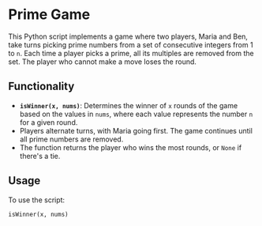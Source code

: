 # Prime Game

This Python script implements a game where two players, Maria and Ben, take turns picking prime numbers from a set of consecutive integers from 1 to `n`. Each time a player picks a prime, all its multiples are removed from the set. The player who cannot make a move loses the round.

## Functionality

- **`isWinner(x, nums)`**: Determines the winner of `x` rounds of the game based on the values in `nums`, where each value represents the number `n` for a given round.
- Players alternate turns, with Maria going first. The game continues until all prime numbers are removed.
- The function returns the player who wins the most rounds, or `None` if there's a tie.

## Usage

To use the script:

```python
isWinner(x, nums)

